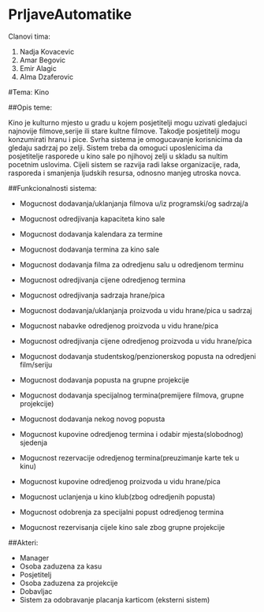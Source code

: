# PrljaveAutomatike

Clanovi tima:

1. Nadja Kovacevic
2. Amar Begovic
3. Emir Alagic
4. Alma Dzaferovic

#Tema:
        Kino

##Opis teme:

Kino je kulturno mjesto u gradu u kojem posjetitelji mogu uzivati gledajuci najnovije filmove,serije ili
 stare kultne filmove. Takodje posjetitelji mogu konzumirati hranu i pice. Svrha sistema je omogucavanje
 korisnicima da gledaju sadrzaj po zelji. Sistem treba da omoguci uposlenicima da posjetitelje rasporede
u kino sale po njihovoj zelji u skladu sa nultim pocetnim uslovima. Cijeli sistem se razvija radi lakse
organizacije, rada, rasporeda i smanjenja ljudskih resursa, odnosno manjeg utroska novca.


##Funkcionalnosti sistema:

- Mogucnost dodavanja/uklanjanja filmova u/iz programski/og sadrzaj/a
- Mogucnost odredjivanja kapaciteta kino sale
- Mogucnost dodavanja kalendara za termine
- Mogucnost dodavanja termina za kino sale
- Mogucnost dodavanja filma za odredjenu salu u odredjenom terminu
- Mogucnost odredjivanja cijene odredjenog termina
- Mogucnost odredjivanja sadrzaja hrane/pica
- Mogucnost dodavanja/uklanjanja proizvoda u vidu hrane/pica u sadrzaj
- Mogucnost nabavke odredjenog proizvoda u vidu hrane/pica
- Mogucnost odredjivanja cijene odredjenog proizvoda u vidu hrane/pica
- Mogucnost dodavanja studentskog/penzionerskog popusta na odredjeni film/seriju
- Mogucnost dodavanja popusta na grupne projekcije
- Mogucnost dodavanja specijalnog termina(premijere filmova, grupne projekcije)
- Mogucnost dodavanja nekog novog popusta

- Mogucnost kupovine odredjenog termina i odabir mjesta(slobodnog) sjedenja
- Mogucnost rezervacije odredjenog termina(preuzimanje karte tek u kinu)
- Mogucnost kupovine odredjenog proizvoda u vidu hrane/pica
- Mogucnost uclanjenja u kino klub(zbog odredjenih popusta)
- Mogucnost odobrenja za specijalni popust odredjenog termina
- Mogucnost rezervisanja cijele kino sale zbog grupne projekcije

##Akteri:

- Manager
- Osoba zaduzena za kasu
- Posjetitelj
- Osoba zaduzena za projekcije
- Dobavljac
- Sistem za odobravanje placanja karticom (eksterni sistem)
